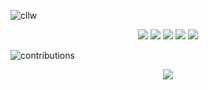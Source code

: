 ![cllw](https://user-images.githubusercontent.com/68690911/222976479-71854ec6-8f06-42ef-9956-9165442d0fd6.gif)
<p align="center">
    <a href="https://github.com/cl-lw/cl-lw/forks"><img src="https://img.shields.io/badge/status-updating-brightgreen.svg"></a>
    <a href="https://github.com/cl-lw/cl-lw"><img src="https://img.shields.io/badge/Python-3.10-FF1493.svg"></a>
    <a href="https://github.com/cl-lw/cl-lw/graphs/contributors"><img src="https://img.shields.io/github/contributors/cl-lw/BEPb?color=blue"></a>
    <a href="https://github.com/cl-lw/cl-lw/stargazers"><img src="https://img.shields.io/github/stars/cl-lw/cl-lw.svg?logo=github"></a>
    <a href="https://github.com/cl-lw/cl-lw/network/members"><img src="https://img.shields.io/github/forks/cl-lw/cl-lw.svg?color=blue&logo=github"></a>


    
</p>
    
![contributions](https://user-images.githubusercontent.com/68690911/222978952-510af97e-5ddd-429c-9cf7-dfd186b02bc4.svg)
<p align="center"> 
               <img src="https://profile-counter.glitch.me/cl-lw/count.svg" />    

<p> 
